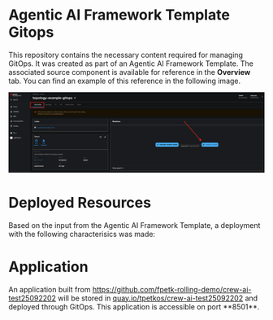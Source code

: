 # Agentic AI Framework Template Gitops

This repository contains the necessary content required for managing GitOps. It was created as part of an Agentic AI Framework Template. The associated source component is available for reference in the **Overview** tab. You can find an example of this reference in the following image.

![Overview Tab](./images/overview-dependency.png)

# Deployed Resources

Based on the input from the Agentic AI Framework Template, a deployment with the following characterisics was made:

# Application

An application built from https://github.com/fpetk-rolling-demo/crew-ai-test25092202 will be stored in [quay.io/tpetkos/crew-ai-test25092202](https://quay.io/tpetkos/crew-ai-test25092202) and deployed through GitOps. This application is accessible on port **8501\*\*.
